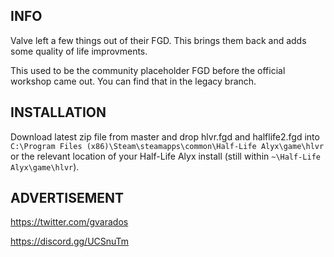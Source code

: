 ## INFO

Valve left a few things out of their FGD. This brings them back and adds some quality of life improvments.

This used to be the community placeholder FGD before the official workshop came out. You can find that in the legacy branch.

## INSTALLATION

Download latest zip file from master and drop hlvr.fgd and halflife2.fgd into ``C:\Program Files (x86)\Steam\steamapps\common\Half-Life Alyx\game\hlvr`` or the relevant location of your Half-Life Alyx install (still within ``~\Half-Life Alyx\game\hlvr``).

## ADVERTISEMENT

https://twitter.com/gvarados

https://discord.gg/UCSnuTm
